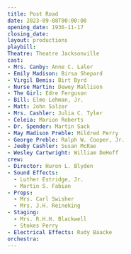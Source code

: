```yaml
---
title: Post Road
date: 2023-09-08T00:00:00
opening_date: 1936-11-17
closing_date:
layout: productions
playbill:
Theatre: Theatre Jacksonville
cast:
- Mrs. Canby: Anne C. Lalor
- Emily Madison: Birsa Shepard
- Virgil Bemis: Birt Byrd
- Nurse Martin: Dewey Mallison
- The Girl: Edre Ferguson
- Bill: Elmo Lehman, Jr.
- Matt: John Salzer
- Mrs. Cashler: Julia C. Tyler
- Celeia: Marion Roberts
- Dr. Spender: Martin Sack
- May Madison Preble: Mildred Perry
- George Preble: Ralph W. Cooper, Jr.
- Jeeby Cashler: Susan McRae
- Wesley Cartwright: William DeHoff
crew:
- Director: Huron L. Blyden
- Sound Effects:
  - Luther Estridge, Jr.
  - Martin S. Fabian
- Props:
  - Mrs. Carl Swisher
  - Mrs. J.H. Reineking
- Staging:
  - Mrs. R.H.H. Blackwell
  - Stokes Perry
- Electrical Effects: Rudy Baacke
orchestra:
---
```


